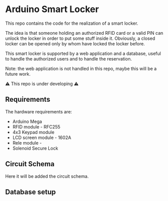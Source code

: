 # Arduino Smart Locker

This repo contains the code for the realization of a smart locker.

The idea is that someone holding an authorized RFID card or a valid PIN can unlock the locker in order to put some stuff inside it.
Obviously, a closed locker can be opened only by whom have locked the locker before.

This smart locker is supported by a web application and a database, useful to handle the authorized users and to handle the reservation.

Note: the web application is not handled in this repo, maybe this will be a future work.

⚠️ This repo is under developing ⚠️

## Requirements

The hardware requirements are:
- Arduino Mega
- RFID module - RFC255
- 4x3 Keypad module
- LCD screen module - 1602A
- Rele module - 
- Solenoid Secure Lock

## Circuit Schema

Here it will be added the circuit schema.

## Database setup
